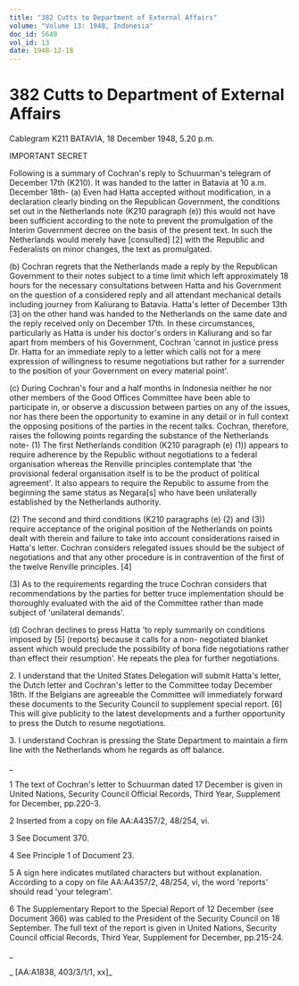 ```yaml
---
title: "382 Cutts to Department of External Affairs"
volume: "Volume 13: 1948, Indonesia"
doc_id: 5649
vol_id: 13
date: 1948-12-18
---
```


# 382 Cutts to Department of External Affairs

Cablegram K211 BATAVIA, 18 December 1948, 5.20 p.m.

IMPORTANT SECRET

Following is a summary of Cochran's reply to Schuurman's telegram of December 17th (K210). It was handed to the latter in Batavia at 10 a.m. December 18th- (a) Even had Hatta accepted without modification, in a declaration clearly binding on the Republican Government, the conditions set out in the Netherlands note (K210 paragraph (e)) this would not have been sufficient according to the note to prevent the promulgation of the Interim Government decree on the basis of the present text. In such the Netherlands would merely have [consulted] [2] with the Republic and Federalists on minor changes, the text as promulgated.

(b) Cochran regrets that the Netherlands made a reply by the Republican Government to their notes subject to a time limit which left approximately 18 hours for the necessary consultations between Hatta and his Government on the question of a considered reply and all attendant mechanical details including journey from Kaliurang to Batavia. Hatta's letter of December 13th [3] on the other hand was handed to the Netherlands on the same date and the reply received only on December 17th. In these circumstances, particularly as Hatta is under his doctor's orders in Kaliurang and so far apart from members of his Government, Cochran 'cannot in justice press Dr. Hatta for an immediate reply to a letter which calls not for a mere expression of willingness to resume negotiations but rather for a surrender to the position of your Government on every material point'.

(c) During Cochran's four and a half months in Indonesia neither he nor other members of the Good Offices Committee have been able to participate in, or observe a discussion between parties on any of the issues, nor has there been the opportunity to examine in any detail or in full context the opposing positions of the parties in the recent talks. Cochran, therefore, raises the following points regarding the substance of the Netherlands note- (1) The first Netherlands condition (K210 paragraph (e) (1)) appears to require adherence by the Republic without negotiations to a federal organisation whereas the Renville principles contemplate that 'the provisional federal organisation itself is to be the product of political agreement'. It also appears to require the Republic to assume from the beginning the same status as Negara[s] who have been unilaterally established by the Netherlands authority.

(2) The second and third conditions (K210 paragraphs (e) (2) and (3)) require acceptance of the original position of the Netherlands on points dealt with therein and failure to take into account considerations raised in Hatta's letter. Cochran considers relegated issues should be the subject of negotiations and that any other procedure is in contravention of the first of the twelve Renville principles. [4]

(3) As to the requirements regarding the truce Cochran considers that recommendations by the parties for better truce implementation should be thoroughly evaluated with the aid of the Committee rather than made subject of 'unilateral demands'.

(d) Cochran declines to press Hatta 'to reply summarily on conditions imposed by [5] (reports) because it calls for a non- negotiated blanket assent which would preclude the possibility of bona fide negotiations rather than effect their resumption'. He repeats the plea for further negotiations.

2\. I understand that the United States Delegation will submit Hatta's letter, the Dutch letter and Cochran's letter to the Committee today December 18th. If the Belgians are agreeable the Committee will immediately forward these documents to the Security Council to supplement special report. [6] This will give publicity to the latest developments and a further opportunity to press the Dutch to resume negotiations.

3\. I understand Cochran is pressing the State Department to maintain a firm line with the Netherlands whom he regards as off balance.

_

1 The text of Cochran's letter to Schuurman dated 17 December is given in United Nations, Security Council Official Records, Third Year, Supplement for December, pp.220-3.

2 Inserted from a copy on file AA:A4357/2, 48/254, vi.

3 See Document 370.

4 See Principle 1 of Document 23.

5 A sign here indicates mutilated characters but without explanation. According to a copy on file AA:A4357/2, 48/254, vi, the word 'reports' should read 'your telegram'.

6 The Supplementary Report to the Special Report of 12 December (see Document 366) was cabled to the President of the Security Council on 18 September. The full text of the report is given in United Nations, Security Council official Records, Third Year, Supplement for December, pp.215-24.

_

_ [AA:A1838, 403/3/1/1, xx]_

